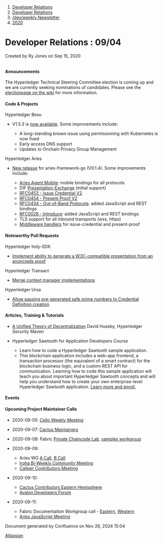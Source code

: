 1. [Developer Relations](index.html)
2. [Developer Relations](Developer-Relations_17170434.html)
3. [/dev/weekly Newsletter](17170445.html)
4. [2020](2020_17170485.html)

# Developer Relations : 09/04

Created by Ry Jones on Sep 15, 2020

```

```

#### Announcements

The Hyperledger Technical Steering Committee election is coming up and we are currently seeking nominations of candidates. Please see the [electionpage on the wiki](https://click.email.thelinuxfoundation.org/?qs=222f0c5d37aeee504969f6599db9a63bab5064f1e3d36c3d76f48bf1d44bc5cdacf7d94da54c8374a80e9655890470d3a60510d9571552a8) for more information.

#### Code &amp; Projects

Hyperledger Besu

- V1.5.3 is [now available](https://click.email.thelinuxfoundation.org/?qs=222f0c5d37aeee508390a388d48e2d56cd89907e71f41748b8cb098eafb551759312a51002c1149bdcdbb68e4474687d5239ec87105adf96). Some improvements include:
  
  - A long-standing known issue using permissioning with Kubernetes is now fixed
  - Early access DNS support
  - Updates to Onchain Privacy Group Management

Hyperledger Aries

- [New release](https://click.email.thelinuxfoundation.org/?qs=222f0c5d37aeee50ee5d38b706d54aebfdaca1ebe0962d60c118c7b0ebf428df62bd0e5b467ff5bb4093a15d773165f3ccebfec8a26eeffa) for aries-framework-go (V0.1.4). Some improvements include: 
  
  - [Aries Agent Mobile](https://click.email.thelinuxfoundation.org/?qs=222f0c5d37aeee50e3d9b57470b462a0f3aad0962ffda2cc9c6c48cf2db4495c9598d4a3c8a11853b1f76a1cb32a3810152b4f907c5d8bf0): mobile bindings for all protocols
  - DIF [Presentation-Exchange](https://click.email.thelinuxfoundation.org/?qs=ddfc4a5254d49b616999832bb927d74f6e16803ad272ab73d429fd98fc42bb0980ed8f52aa7f1458b2f3e20a7f52ba5ff93612f97bd51a7b) (initial support)
  - [RFC0453 - Issue Credential V2](https://click.email.thelinuxfoundation.org/?qs=ddfc4a5254d49b61f7355f809a4443d1a0ffeb78ff0688ac728ec6ca2591582d7bc2c8494e2b2a39e08504104b6892e2d4c6d3971281a597)
  - [RFC0454 - Present Proof V2](https://click.email.thelinuxfoundation.org/?qs=ddfc4a5254d49b61c9fdac842419954bbb670b78308862fdab2dc1eb28f9c1fc17056e61df820f82d7be84e2a9b7a16a1a9b2289d13dba18)
  - [RFC0434 - Out-of-Band Protocols](https://click.email.thelinuxfoundation.org/?qs=ddfc4a5254d49b612baab007afdedbf904313cade39f2e4f1f2c6ed0383b3e394a1e70cf000c3324b032588ee8b3fb53515f533ef6b5518e): added JavaScript and REST bindings
  - [RFC0028 - Introduce](https://click.email.thelinuxfoundation.org/?qs=ddfc4a5254d49b616f0a72e67db707b259128d466c5cef5b449836a38a7e1e1d92552a78944dc9f3cc030f7ad24e37539f6476693aa9b6ac): added JavaScript and REST bindings
  - TLS support for all inbound transports (wss, https)
  - [Middleware handlers](https://click.email.thelinuxfoundation.org/?qs=ddfc4a5254d49b61b8b4ad8bd07238be6868f8d1277c0921113c4de6704bfe9576fc69791f1604feb3f713841b524bfe24181103d20d0a18) for issue-credential and present-proof

#### Noteworthy Pull Requests

Hyperledger Indy-SDK

- [Implement ability to generate a W3C-compatible presentation from an anoncreds proof](https://click.email.thelinuxfoundation.org/?qs=ddfc4a5254d49b61bec5f46b783b8b78f9b39b91a2454c33425e3afcd273b6e323051c44f0742f7d3ca12c7ba1df49f711bba124bf883352)

Hyperledger Transact

- [Merge context manager implementations](https://click.email.thelinuxfoundation.org/?qs=ddfc4a5254d49b613b8521158850e2d1a19bb1321cacf426fb5dda714169a30ea96c28bec265e55cbf244a6ad6636a98d90d31a6bc41edff)

Hyperledger Ursa

- [Allow passing pre-generated safe prime numbers to Credential Definition creation](https://click.email.thelinuxfoundation.org/?qs=ddfc4a5254d49b613d19a451c52130a844e8363b470c3151cf969e8a5e2239777ecb91c1a613750d7121e5cd703ec72beda720dce21cda9a)

#### Articles, Training &amp; Tutorials

- [A Unified Theory of Decentralization](https://click.email.thelinuxfoundation.org/?qs=ddfc4a5254d49b613d19a451c52130a844e8363b470c3151cf969e8a5e2239777ecb91c1a613750d7121e5cd703ec72beda720dce21cda9a) David Huseby, Hyperledger Security Maven
- Hyperledger Sawtooth for Application Developers Course
  
  - Learn how to code a Hyperledger Sawtooth sample application.
  - This blockchain application includes a web-app frontend, a transaction processor (the equivalent of a smart contract) for the blockchain business logic, and a custom REST API for communication. Learning how to code this sample application will teach you about important Hyperledger Sawtooth concepts and will help you understand how to create your own enterprise-level Hyperledger Sawtooth application. [Learn more and enroll.](https://click.email.thelinuxfoundation.org/?qs=ddfc4a5254d49b611af981d8039a65d78d52e88c78af8c8d2504e5d9233eb83db4523de7e8598ab883d77f04404df5cf5c5d347a6f921cc9)

#### Events

#### Upcoming Project Maintainer Calls

- 2020-09-05: [Cello Weekly Meeting](https://click.email.thelinuxfoundation.org/?qs=fd31b7f491803aaa7426263a53254261f629ec925b64556d320792353fb7798fe09bce385063ec0a307d11535701fd5747cc4f21d2196cf2)
- 2020-09-07: [Cactus Maintainers](https://click.email.thelinuxfoundation.org/?qs=fd31b7f491803aaa8395a7ed2b07459794b75c2f963c54c955c4ca3f12a6d10dbfbe48424b025550389697210341c8dff2b5b5e999a32a5e)
- 2020-09-08: Fabric [Private Chaincode Lab](https://click.email.thelinuxfoundation.org/?qs=fd31b7f491803aaa9c2399bb54cf4ea4d212c48af80d275a4afc3cb94a698f83771c423b9fb486cc77533c8baccca2164d9dec5cce1cc50f), [samples workgroup](https://click.email.thelinuxfoundation.org/?qs=fd31b7f491803aaa868daca994232c588b4b2de5717da3447e122d94c3243eb82a70ec7ec1ab1d5791d1f5326c9244b46145c2aa13acd76e)
- 2020-09-09:
  
  - Aries WG [A Call](https://click.email.thelinuxfoundation.org/?qs=fd31b7f491803aaae15167a46e097f30cb56b2162d5f2adb8b59547c5ccc6e376c4c414c7d80e577bc07114a6ded1b3b781a55dbcf24b6b0), [B Call](https://click.email.thelinuxfoundation.org/?qs=fd31b7f491803aaa5395da8983c63c0fdc16d03cdb40185ba70fe2ff33b62d9df871bbd828bae395bf49a1cfa582b90f4f4e47b2e91947e1)
  - [Iroha Bi-Weekly Community Meeting](https://click.email.thelinuxfoundation.org/?qs=fd31b7f491803aaa425afdc3a5af5af3940488cd5ef7ee7d9ae48ac03fe45547c7b06d6a052e63ad5577622e2157e7eac4cf14566e4547ae)
  - [Caliper Contributors Meeting](https://click.email.thelinuxfoundation.org/?qs=fd31b7f491803aaacb7c2d9d854f095b4cc62d87c40dd1c9ae9986a5bc883e385357fdac24f29984d70cb5178d3d4f7e328eec4ab52d66c0)
- 2020-09-10:
  
  - [Cactus Contributors Eastern Hemisphere](https://click.email.thelinuxfoundation.org/?qs=fd31b7f491803aaa0862f8a7b9e756b6902e64e0c38063fea839745ba1bda42ba8cb32b65152539bba31d048848782b8bfd58bae7bf78e48)
  - [Avalon Developers Forum](https://click.email.thelinuxfoundation.org/?qs=fd31b7f491803aaa3b3f9a52b34af5d326cd7016cd1d34344b96069eecf97acd51c41698d9474ba655e0712e732267636c1c4da26f55b185)
- 2020-09-11:
  
  - Fabric Documentation Workgroup call - [Eastern](https://click.email.thelinuxfoundation.org/?qs=94cfb1ff3c03a8b555c974d5b34fee541bb159455a27cdbe0139c96f37c8886036690558b603bc2251881cab1ee3aab64add29f86f71674b), [Western](https://click.email.thelinuxfoundation.org/?qs=94cfb1ff3c03a8b5b189ed58f11ab406029c3bce69c1ff32d9e3cac87335257db91ce9e20e80fa70c00c5e518c22af97bfea2b7c71a645ce)
  - [Aries JavaScript Meeting](https://click.email.thelinuxfoundation.org/?qs=94cfb1ff3c03a8b59ed555a20b7ba177c67ccaa44287f6940c5871202325b5142338eff109963aaa027fc30e31fbb5ec88c79bb84c7e168a)

Document generated by Confluence on Nov 26, 2024 15:04

[Atlassian](http://www.atlassian.com/)
